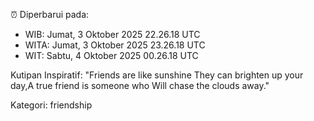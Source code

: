 ⏰ Diperbarui pada:
- WIB: Jumat, 3 Oktober 2025 22.26.18 UTC
- WITA: Jumat, 3 Oktober 2025 23.26.18 UTC
- WIT: Sabtu, 4 Oktober 2025 00.26.18 UTC

Kutipan Inspiratif:
"Friends are like sunshine They can brighten up your day,A true friend is someone who Will chase the clouds away."


Kategori: friendship

